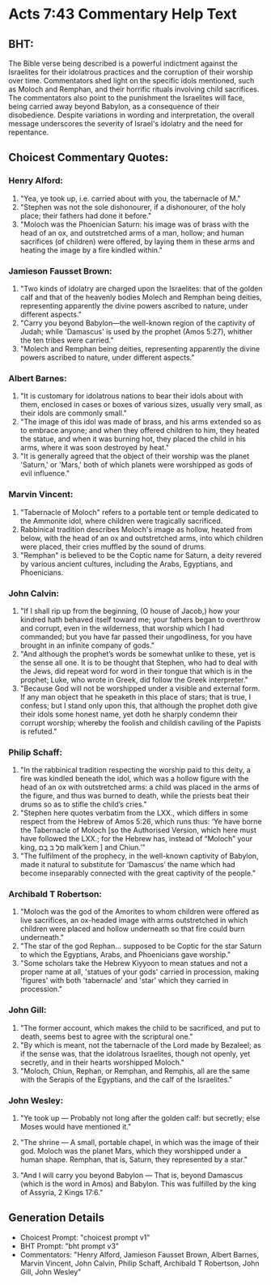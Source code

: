 # Acts 7:43 Commentary Help Text

## BHT:
The Bible verse being described is a powerful indictment against the Israelites for their idolatrous practices and the corruption of their worship over time. Commentators shed light on the specific idols mentioned, such as Moloch and Remphan, and their horrific rituals involving child sacrifices. The commentators also point to the punishment the Israelites will face, being carried away beyond Babylon, as a consequence of their disobedience. Despite variations in wording and interpretation, the overall message underscores the severity of Israel's idolatry and the need for repentance.

## Choicest Commentary Quotes:
### Henry Alford:
1. "Yea, ye took up, i.e. carried about with you, the tabernacle of M." 
2. "Stephen was not the sole dishonourer, if a dishonourer, of the holy place; their fathers had done it before."
3. "Moloch was the Phoenician Saturn: his image was of brass with the head of an ox, and outstretched arms of a man, hollow; and human sacrifices (of children) were offered, by laying them in these arms and heating the image by a fire kindled within."

### Jamieson Fausset Brown:
1. "Two kinds of idolatry are charged upon the Israelites: that of the golden calf and that of the heavenly bodies Molech and Remphan being deities, representing apparently the divine powers ascribed to nature, under different aspects."
2. "Carry you beyond Babylon—the well-known region of the captivity of Judah; while 'Damascus' is used by the prophet (Amos 5:27), whither the ten tribes were carried."
3. "Molech and Remphan being deities, representing apparently the divine powers ascribed to nature, under different aspects."

### Albert Barnes:
1. "It is customary for idolatrous nations to bear their idols about with them, enclosed in cases or boxes of various sizes, usually very small, as their idols are commonly small."
2. "The image of this idol was made of brass, and his arms extended so as to embrace anyone; and when they offered children to him, they heated the statue, and when it was burning hot, they placed the child in his arms, where it was soon destroyed by heat."
3. "It is generally agreed that the object of their worship was the planet 'Saturn,' or 'Mars,' both of which planets were worshipped as gods of evil influence."

### Marvin Vincent:
1. "Tabernacle of Moloch" refers to a portable tent or temple dedicated to the Ammonite idol, where children were tragically sacrificed.
2. Rabbinical tradition describes Moloch's image as hollow, heated from below, with the head of an ox and outstretched arms, into which children were placed, their cries muffled by the sound of drums.
3. "Remphan" is believed to be the Coptic name for Saturn, a deity revered by various ancient cultures, including the Arabs, Egyptians, and Phoenicians.

### John Calvin:
1. "If I shall rip up from the beginning, (O house of Jacob,) how your kindred hath behaved itself toward me; your fathers began to overthrow and corrupt, even in the wilderness, that worship which I had commanded; but you have far passed their ungodliness, for you have brought in an infinite company of gods." 
2. "And although the prophet’s words be somewhat unlike to these, yet is the sense all one. It is to be thought that Stephen, who had to deal with the Jews, did repeat word for word in their tongue that which is in the prophet; Luke, who wrote in Greek, did follow the Greek interpreter."
3. "Because God will not be worshipped under a visible and external form. If any man object that he speaketh in this place of stars; that is true, I confess; but I stand only upon this, that although the prophet doth give their idols some honest name, yet doth he sharply condemn their corrupt worship; whereby the foolish and childish caviling of the Papists is refuted."

### Philip Schaff:
1. "In the rabbinical tradition respecting the worship paid to this deity, a fire was kindled beneath the idol, which was a hollow figure with the head of an ox with outstretched arms: a child was placed in the arms of the figure, and thus was burned to death, while the priests beat their drums so as to stifle the child’s cries." 
2. "Stephen here quotes verbatim from the LXX., which differs in some respect from the Hebrew of Amos 5:26, which runs thus: ‘Ye have borne the Tabernacle of Moloch [so the Authorised Version, which here must have followed the LXX.; for the Hebrew has, instead of “Moloch” your king, םַלְ בּ ְבֶם  malk’kem ] and Chiun.’"
3. "The fulfilment of the prophecy, in the well-known captivity of Babylon, made it natural to substitute for ‘Damascus’ the name which had become inseparably connected with the great captivity of the people."

### Archibald T Robertson:
1. "Moloch was the god of the Amorites to whom children were offered as live sacrifices, an ox-headed image with arms outstretched in which children were placed and hollow underneath so that fire could burn underneath."
2. "The star of the god Rephan... supposed to be Coptic for the star Saturn to which the Egyptians, Arabs, and Phoenicians gave worship."
3. "Some scholars take the Hebrew Kiyyoon to mean statues and not a proper name at all, 'statues of your gods' carried in procession, making 'figures' with both 'tabernacle' and 'star' which they carried in procession."

### John Gill:
1. "The former account, which makes the child to be sacrificed, and put to death, seems best to agree with the scriptural one."
2. "By which is meant, not the tabernacle of the Lord made by Bezaleel; as if the sense was, that the idolatrous Israelites, though not openly, yet secretly, and in their hearts worshipped Moloch."
3. "Moloch, Chiun, Rephan, or Remphan, and Remphis, all are the same with the Serapis of the Egyptians, and the calf of the Israelites."

### John Wesley:
1. "Ye took up — Probably not long after the golden calf: but secretly; else Moses would have mentioned it." 

2. "The shrine — A small, portable chapel, in which was the image of their god. Moloch was the planet Mars, which they worshipped under a human shape. Remphan, that is, Saturn, they represented by a star." 

3. "And I will carry you beyond Babylon — That is, beyond Damascus (which is the word in Amos) and Babylon. This was fulfilled by the king of Assyria, 2 Kings 17:6."


## Generation Details
- Choicest Prompt: "choicest prompt v1"
- BHT Prompt: "bht prompt v3"
- Commentators: "Henry Alford, Jamieson Fausset Brown, Albert Barnes, Marvin Vincent, John Calvin, Philip Schaff, Archibald T Robertson, John Gill, John Wesley"

